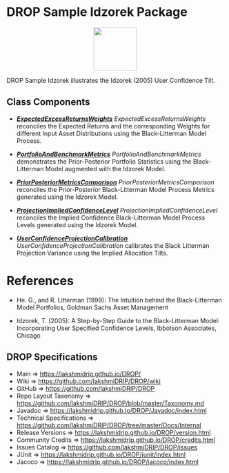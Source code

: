 # DROP Sample Idzorek Package

<p align="center"><img src="https://github.com/lakshmiDRIP/DROP/blob/master/DRIP_Logo.gif?raw=true" width="100"></p>

DROP Sample Idzorek illustrates the Idzorek (2005) User Confidence Tilt.


## Class Components

 * [***ExpectedExcessReturnsWeights***](https://github.com/lakshmiDRIP/DROP/tree/master/src/main/java/org/drip/sample/idzorek/ExpectedExcessReturnsWeights.java)
 <i>ExpectedExcessReturnsWeights</i> reconciles the Expected Returns and the corresponding Weights for
 different Input Asset Distributions using the Black-Litterman Model Process.

 * [***PortfolioAndBenchmarkMetrics***](https://github.com/lakshmiDRIP/DROP/tree/master/src/main/java/org/drip/sample/idzorek/PortfolioAndBenchmarkMetrics.java)
 <i>PortfolioAndBenchmarkMetrics</i> demonstrates the Prior-Posterior Portfolio Statistics using the
 Black-Litterman Model augmented with the Idzorek Model.

 * [***PriorPosteriorMetricsComparison***](https://github.com/lakshmiDRIP/DROP/tree/master/src/main/java/org/drip/sample/idzorek/PriorPosteriorMetricsComparison.java)
 <i>PriorPosteriorMetricsComparison</i> reconciles the Prior-Posterior Black-Litterman Model Process Metrics
 generated using the Idzorek Model.

 * [***ProjectionImpliedConfidenceLevel***](https://github.com/lakshmiDRIP/DROP/tree/master/src/main/java/org/drip/sample/idzorek/ProjectionImpliedConfidenceLevel.java)
 <i>ProjectionImpliedConfidenceLevel</i> reconciles the Implied Confidence Black-Litterman Model Process
 Levels generated using the Idzorek Model.

 * [***UserConfidenceProjectionCalibration***](https://github.com/lakshmiDRIP/DROP/tree/master/src/main/java/org/drip/sample/idzorek/UserConfidenceProjectionCalibration.java)
 <i>UserConfidenceProjectionCalibration</i> calibrates the Black Litterman Projection Variance using the
 Implied Allocation Tilts.


# References

 * He. G., and R. Litterman (1999): The Intuition behind the Black-Litterman Model Portfolios, Goldman Sachs
 	Asset Management

 * Idzorek, T. (2005): A Step-by-Step Guide to the Black-Litterman Model: Incorporating User Specified
 	Confidence Levels, Ibbotson Associates, Chicago


## DROP Specifications

 * Main                     => https://lakshmidrip.github.io/DROP/
 * Wiki                     => https://github.com/lakshmiDRIP/DROP/wiki
 * GitHub                   => https://github.com/lakshmiDRIP/DROP
 * Repo Layout Taxonomy     => https://github.com/lakshmiDRIP/DROP/blob/master/Taxonomy.md
 * Javadoc                  => https://lakshmidrip.github.io/DROP/Javadoc/index.html
 * Technical Specifications => https://github.com/lakshmiDRIP/DROP/tree/master/Docs/Internal
 * Release Versions         => https://lakshmidrip.github.io/DROP/version.html
 * Community Credits        => https://lakshmidrip.github.io/DROP/credits.html
 * Issues Catalog           => https://github.com/lakshmiDRIP/DROP/issues
 * JUnit                    => https://lakshmidrip.github.io/DROP/junit/index.html
 * Jacoco                   => https://lakshmidrip.github.io/DROP/jacoco/index.html
